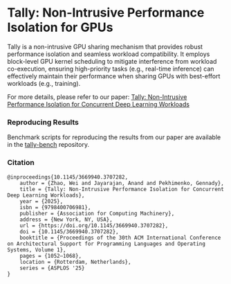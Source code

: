 # Tally: Non-Intrusive Performance Isolation for GPUs

Tally is a non-intrusive GPU sharing mechanism that provides robust performance isolation and seamless workload compatibility. It employs block-level GPU kernel scheduling to mitigate interference from workload co-execution, ensuring high-priority tasks (e.g., real-time inference) can effectively maintain their performance when sharing GPUs with best-effort workloads (e.g., training).

For more details, please refer to our paper: [Tally: Non-Intrusive Performance Isolation for Concurrent Deep Learning Workloads](https://arxiv.org/abs/2410.07381)

### Reproducing Results

Benchmark scripts for reproducing the results from our paper are available in the [tally-bench](https://github.com/tally-project/tally-bench) repository.

### Citation

```
@inproceedings{10.1145/3669940.3707282,
    author = {Zhao, Wei and Jayarajan, Anand and Pekhimenko, Gennady},
    title = {Tally: Non-Intrusive Performance Isolation for Concurrent Deep Learning Workloads},
    year = {2025},
    isbn = {9798400706981},
    publisher = {Association for Computing Machinery},
    address = {New York, NY, USA},
    url = {https://doi.org/10.1145/3669940.3707282},
    doi = {10.1145/3669940.3707282},
    booktitle = {Proceedings of the 30th ACM International Conference on Architectural Support for Programming Languages and Operating Systems, Volume 1},
    pages = {1052–1068},
    location = {Rotterdam, Netherlands},
    series = {ASPLOS '25}
}
```
